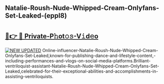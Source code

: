 ## Natalie-Roush-Nude-Whipped-Cream-Onlyfans-Set-Leaked-(eppl8)


# <h2><a href="https://mediaupload.pro?-19M">🔗👉 🔴 Private-P𝚑ot𝚘𝚜-V𝚒d𝚎o</a></h2>

[![NEW UPDATED](https://i.imgur.com/0qMVB7G.gif)](https://mediaupload.pro?-19M)
Online-influencer-Natalie-Roush-Nude-Whipped-Cream-Onlyfans-Set-Leaked,known-for-publishing-dance-and-lifestyle-content,-including-performances-and-vlogs-on-social-media-platforms.Brilliant-ventriloquist-assistant-Natalie-Roush-Nude-Whipped-Cream-Onlyfans-Set-Leaked,celebrated-for-their-exceptional-abilities-and-accomplishments-in-assisting-ventriloquists.  